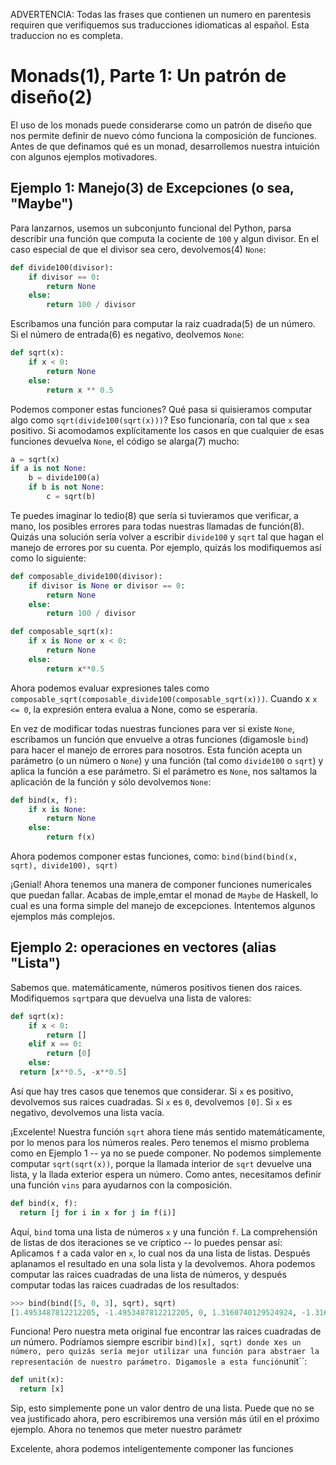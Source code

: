 ADVERTENCIA: Todas las frases que contienen un numero en parentesis requiren que verifiquemos sus traducciones idiomaticas al español. Esta traduccion no es completa.

# Monads(1), Parte 1: Un patrón de diseño(2)

El uso de los monads puede considerarse como un patrón de diseño que nos permite definir de nuevo cómo funciona la composición de funciones.  Antes de que definamos qué es un monad, desarrollemos nuestra intuición con algunos ejemplos motivadores.

## Ejemplo 1: Manejo(3) de Excepciones (o sea, "Maybe")

Para lanzarnos, usemos un subconjunto funcional del Python, parsa describir una función que computa la cociente de ``100`` y algun divisor. En el caso especial de que el divisor sea cero, devolvemos(4) ``None``:

```python
def divide100(divisor):
    if divisor == 0:
        return None
    else:
        return 100 / divisor
```

Escribamos una función para computar la raiz cuadrada(5) de un número. Si el número de entrada(6) es negativo, deolvemos ``None``:

```python
def sqrt(x):
    if x < 0:
        return None
    else:
        return x ** 0.5
```

Podemos componer estas funciones? Qué pasa si quisieramos computar algo como ``sqrt(divide100(sqrt(x)))``? Eso funcionaría, con tal que ``x`` sea positivo. Si acomodamos explícitamente los casos en que cualquier de esas funciones devuelva ``None``, el código se alarga(7) mucho:

```python
a = sqrt(x)
if a is not None:
    b = divide100(a)
    if b is not None:
        c = sqrt(b)
```

Te puedes imaginar lo tedio(8) que sería si tuvieramos que verificar, a mano, los posibles errores para todas nuestras llamadas de función(8). Quizás una solución sería volver a escribir ``divide100`` y ``sqrt`` tal que hagan el manejo de errores por su cuenta. Por ejemplo, quizás los modifiquemos así como lo siguiente:

```python
def composable_divide100(divisor):
    if divisor is None or divisor == 0:
        return None
    else:
        return 100 / divisor

def composable_sqrt(x):
    if x is None or x < 0:
        return None
    else:
        return x**0.5
```

Ahora podemos evaluar expresiones tales como ``composable_sqrt(composable_divide100(composable_sqrt(x)))``. Cuando x ``x <= 0``, la expresión entera evalua a None, como se esperaría.

En vez de modificar todas nuestras funciones para ver si existe ``None``, escribamos un función que envuelve a otras funciones (digamosle ``bind``) para hacer el manejo de errores para nosotros. Esta función acepta un parámetro (o un número o ``None``) y una función (tal como ``divide100`` o ``sqrt``) y aplica la función a ese parámetro. Si el parámetro es ``None``, nos saltamos la aplicación de la función y sólo devolvemos ``None``:

```python
def bind(x, f):
    if x is None:
        return None
    else:
        return f(x)
```

Ahora podemos componer estas funciones, como: ``bind(bind(bind(x, sqrt), divide100), sqrt)``

¡Genial! Ahora tenemos una manera de componer funciones numericales que puedan fallar. Acabas de imple,emtar el monad de ``Maybe`` de Haskell, lo cual es una forma simple del manejo de excepciones. Intentemos algunos ejemplos más complejos.


## Ejemplo 2: operaciones en vectores (alias "Lista")

Sabemos que. matemáticamente, números positivos tienen dos raices. Modifiquemos ``sqrt``para que devuelva una lista de valores:

```python
def sqrt(x):
    if x < 0:
        return []
    elif x == 0:
        return [0]
    else:
  return [x**0.5, -x**0.5]
```

Así que hay tres casos que tenemos que considerar. Si ``x`` es positivo, devolvemos sus raices cuadradas. Si ``x`` es ``0``, devolvemos ``[0]``. Si ``x`` es negativo, devolvemos una lista vacía.

¡Excelente! Nuestra función ``sqrt``  ahora tiene más sentido matemáticamente, por lo menos para los números reales. Pero tenemos el mismo problema como en Ejemplo 1 -- ya no se puede componer. No podemos simplemente computar ``sqrt(sqrt(x))``, porque la llamada interior de ``sqrt`` devuelve una lista, y la llada exterior espera un número. Como antes, necesitamos definir una función ``vins`` para ayudarnos con la composición.

```python
def bind(x, f): 
  return [j for i in x for j in f(i)]
```

Aquí, ``bind`` toma una lista de números ``x`` y una función ``f``. La comprehensión de listas de dos iteraciones se ve críptico -- lo puedes pensar así: Aplicamos ``f`` a cada valor en ``x``, lo cual nos da una lista de listas. Después aplanamos el resultado en una sola lista y la devolvemos. Ahora podemos computar las raices cuadradas de una lista de números, y después computar todas las raices cuadradas de los resultados:

```python
>>> bind(bind([5, 0, 3], sqrt), sqrt) 
[1.4953487812212205, -1.4953487812212205, 0, 1.3160740129524924, -1.3160740129524924]
```

Funciona! Pero nuestra meta original fue encontrar las raices cuadradas de *un* número. Podríamos siempre escribir ``bind)[x], sqrt) donde ``x`` es un número, pero quizás sería mejor utilizar una función para abstraer la representación de nuestro parámetro. Digamosle a esta función ``unit``:

```python
def unit(x):
  return [x]
```

Sip, esto simplemente pone un valor dentro de una lista. Puede que no se vea justificado ahora, pero escribiremos una versión más útil en el próximo ejemplo. Ahora no tenemos que meter nuestro parámetr

Excelente, ahora podemos inteligentemente componer las funciones
